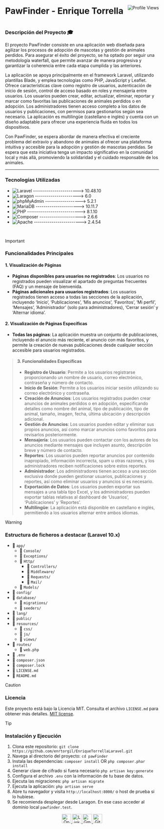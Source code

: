 <div style="display: flex; justify-content: space-between; align-items: center;">
  <h1>PawFinder - Enrique Torrella</h1>
  <img src="https://komarev.com/ghpvc/?username=enrtorgil&color=006bed" alt="Profile Views">
</div>

### Descripción del Proyecto 🎓
El proyecto PawFinder consiste en una aplicación web diseñada para agilizar los procesos de adopción de mascotas y gestión de animales perdidos. Para asegurar el éxito del proyecto, se ha optado por seguir una metodología waterfall, que permite avanzar de manera progresiva y garantizar la coherencia entre cada etapa cumplida y las anteriores. 

La aplicación se apoya principalmente en el framework Laravel, utilizando plantillas Blade, y emplea tecnologías como PHP, JavaScript y Leaflet. Ofrece características clave como registro de usuarios, autenticación de inicio de sesión, control de acceso basado en roles y mensajería entre usuarios. Los usuarios pueden crear, editar, actualizar, eliminar, reportar y marcar como favoritas las publicaciones de animales perdidos o en adopción. Los administradores tienen acceso completo a los datos de usuarios y publicaciones, con permisos para gestionarlos según sea necesario. La aplicación es multilingüe (castellano e inglés) y cuenta con un diseño adaptable para ofrecer una experiencia fluida en todos los dispositivos. 

Con PawFinder, se espera abordar de manera efectiva el creciente problema del extravío y abandono de animales al ofrecer una plataforma intuitiva y accesible para la adopción y gestión de mascotas perdidas. Se espera que esta iniciativa tenga un impacto significativo en la comunidad local y más allá, promoviendo la solidaridad y el cuidado responsable de los animales.

<hr>

### Tecnologías Utilizadas
- ![Laravel](https://img.shields.io/badge/-Laravel-333333?style=flat&logo=laravel) -----------------------> 10.48.10
- ![Laragon](https://img.shields.io/badge/-Laragon-333333?style=flat&logo=laragon) ----------------------> 6.0
- ![phpMyAdmin](https://img.shields.io/badge/-phpMyAdmin-333333?style=flat&logo=phpmyadmin) ------------------> 5.2.1
- ![MariaDB](https://img.shields.io/badge/-MariaDB-333333?style=flat&logo=mariadb) ----------------------> 10.11.7
- ![PHP](https://img.shields.io/badge/-PHP-333333?style=flat&logo=php) ---------------------------> 8.1.10
- ![Composer](https://img.shields.io/badge/-Composer-333333?style=flat&logo=composer) ---------------------> 2.6.6
- ![Apache](https://img.shields.io/badge/-Apache-333333?style=flat&logo=apache) ------------------------> 2.4.54

<br/>

> [!IMPORTANT]
> ### Funcionalidades Principales
> 
> #### 1. Visualización de Páginas
> - **Páginas disponibles para usuarios no registrados**: Los usuarios no registrados pueden visualizar el apartado de preguntas frecuentes (FAQ) y un mensaje de bienvenida.
> - **Páginas adicionales para usuarios registrados**: Los usuarios registrados tienen acceso a todas las secciones de la aplicación, incluyendo ‘Inicio’, ‘Publicaciones’, ‘Mis anuncios’, ‘Favoritos’, ‘Mi perfil’, ‘Mensajes’, ‘Administrador’ (solo para administradores), ‘Cerrar sesión’ y ‘Alternar idioma’.
> 
> #### 2. Visualización de Páginas Específicas
- **Todas las páginas**: La aplicación muestra un conjunto de publicaciones, incluyendo el anuncio más reciente, el anuncio con más favoritos, y permite la creación de nuevas publicaciones desde cualquier sección accesible para usuarios registrados.
> 
> #### 3. Funcionalidades Específicas
> - **Registro de Usuario**: Permite a los usuarios registrarse proporcionando un nombre de usuario, correo electrónico, contraseña y número de contacto.
> - **Inicio de Sesión**: Permite a los usuarios iniciar sesión utilizando su correo electrónico y contraseña.
> - **Creación de Anuncios**: Los usuarios registrados pueden crear anuncios de animales perdidos o en adopción, especificando detalles como nombre del animal, tipo de publicación, tipo de animal, tamaño, imagen, fecha, última ubicación y descripción adicional.
> - **Gestión de Anuncios**: Los usuarios pueden editar y eliminar sus propios anuncios, así como marcar anuncios como favoritos para revisarlos posteriormente.
> - **Mensajería**: Los usuarios pueden contactar con los autores de los anuncios mediante mensajes que incluyen asunto, descripción breve y número de contacto.
> - **Reportes**: Los usuarios pueden reportar anuncios por contenido inapropiado, información incorrecta, spam u otras razones, y los administradores reciben notificaciones sobre estos reportes.
> - **Administrador**: Los administradores tienen acceso a una sección exclusiva donde pueden gestionar usuarios, publicaciones y reportes, así como eliminar usuarios y anuncios si es necesario.
> - **Exportación de Datos**: Los usuarios pueden exportar sus mensajes a una tabla tipo Excel, y los administradores pueden exportar tablas relativas al dashboard de ‘Usuarios’, ‘Publicaciones’ y ‘Reportes’.
> - **Multilingüe**: La aplicación está disponible en castellano e inglés, permitiendo a los usuarios alternar entre ambos idiomas.

> [!WARNING]
> ### Estructura de ficheros a destacar (Laravel 10.x)
> - 📁 `app/`
>   - 📁 `Console/`
>   - 📁 `Exceptions/`
>   - 📁 `Http/`
>     - 📁 `Controllers/`
>     - 📁 `Middleware/`
>     - 📁 `Requests/`
>     - 📁 `Mail/`
>   - 📁 `Models/`
> - 📁 `config/`
> - 📁 `database/`
>   - 📁 `migrations/`
>   - 📁 `seeders/`
> - 📁 `lang/`
> - 📁 `public/`
> - 📁 `resources/`
>   - 📁 `css/`
>   - 📁 `js/`
>   - 📁 `views/`
> - 📁 `routes/`
>   - 📄 `web.php`
> - 📄 `.env`
> - 📄 `composer.json`
> - 📄 `composer.lock`
> - 📄 `LICENSE.md`
> - 📄 `README.md`

> [!CAUTION] 
> ### Licencia
> Este proyecto está bajo la Licencia MIT. Consulta el archivo `LICENSE.md` para obtener más detalles. [MIT license](https://opensource.org/licenses/MIT).

> [!TIP]
> ### Instalación y Ejecución
> 1. Clona este repositorio: `git clone https://github.com/enrtorgil/EnriqueTorrellaLaravel.git`
> 2. Navega al directorio del proyecto: `cd pawFinder`
> 3. Instala las dependencias: `composer install` OR `php composer.phar install`
> 4. Generar clave de cifrado si fuera necesario `php artisan key:generate`
> 5. Configura el archivo `.env` con la información de tu base de datos.
> 5. Ejecuta las migraciones: `php artisan migrate`
> 6. Ejecuta la aplicación: `php artisan serve`
> 7. Abre tu navegador y visita `http://localhost:8000/` o host de prueba si lo hubiese.
> 8. Se recomienda desplegar desde Laragon. En ese caso acceder al dominio local `pawfinder.test`.

<p align="center">
  <a href="https://classroom.github.com/online_ide?assignment_repo_id=TU_ID_REPO&assignment_repo_type=AssignmentRepo" target="_blank">
    <img src="https://classroom.github.com/assets/open-in-vscode-718a45dd9cf7e7f842a935f5ebbe5719a5e09af4491e668f4dbf3b35d5cca122.svg" height="30" alt="Open in Visual Studio Code">
  </a>
  <a href="https://www.linkedin.com/in/enriquetorrellagil/" target="_blank">
    <img src="https://img.shields.io/badge/-enriquetorrellagil-blue?style=flat-square&logo=Linkedin&logoColor=white" height="30" alt="LinkedIn">
  </a>
  <a href="mailto:ktorrellagil@gmail.com" target="_blank">
    <img src="https://img.shields.io/badge/-ktorrellagil@gmail.com-006bed?style=flat-square&logo=Gmail&logoColor=white" height="30" alt="Gmail">
  </a>
  <a href="https://github.com/enrtorgil" target="_blank">
    <img src="https://img.shields.io/github/followers/enrtorgil?label=follow&style=social" height="30" alt="GitHub">
  </a>
  
</p>
